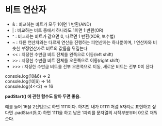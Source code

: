 # 비트 연산자


- & : 비교하는 비트가 모두 1이면 1 반환(AND)
- | : 비교하는 비트 중에서 하나라도 1이면 1 반환(OR)
- ^ : 비교하는 비트가 같으면 0, 다르면 1 반환(XOR, 보수법)
- ~ : 다른 연산자와는 다르게 연산을 진행하는 피연산자는 하나뿐이며, ! 연산자와 비슷한 부정연산자로 비트의 값들을 뒤짚는다
- << : 지정한 수만큼 비트 전체를 왼쪽으로 이동(left shift)
- &#62;&#62; : 지정한 수만큼 비트 전체를 오른쪽으로 이동(right shift)
- &#62;&#62;&#62; : 지정한 수만큼 비트를 전부 오른쪽으로 이동, 새로운 비트는 전부 0이 된다




console.log(10&6)  => 2  
console.log(10|6)  => 14  
console.log(4<<2)  => 16



**padStart() 에 관한 함수도 알아 두면 좋음.**

예를 들어 16을 2진법으로 하면 1111이다. 하지만 내가 01111 처럼 5자리로 표현하고 싶다면 .padStart(5,0) 하면 1111을 하고 남은 1자리를 문자열의 시작부분부터 0으로 채워준다.
